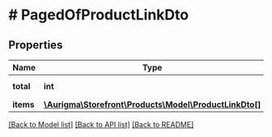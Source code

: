 # # PagedOfProductLinkDto

## Properties

Name | Type | Description | Notes
------------ | ------------- | ------------- | -------------
**total** | **int** | Items count. | [optional]
**items** | [**\Aurigma\Storefront\Products\Model\ProductLinkDto[]**](ProductLinkDto.md) | Items list. | [optional]

[[Back to Model list]](../../README.md#models) [[Back to API list]](../../README.md#endpoints) [[Back to README]](../../README.md)
